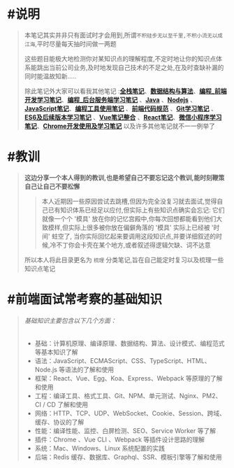 # #说明

>本笔记其实并非只有面试时才会用到,所谓`不积硅步无以至千里,不积小流无以成江海`,平时尽量每天抽时间做一两题
>
>这些题目能极大地检测你对某知识点的理解程度,不定时地让你的知识点体系能跳出当前公司业务,及时地发现自己技术的不足之处,在及时查缺补漏的同时能温故知新.....
>
>除此笔记外大家可以看我其他笔记 :**[全栈笔记](https://gitee.com/hongjilin/hongs-study-notes/tree/master)**、**[数据结构与算法](https://gitee.com/hongjilin/hongs-study-notes/tree/master/编程_算法及课程基础学习笔记/数据结构与算法)**、**[编程_前端开发学习笔记](https://gitee.com/hongjilin/hongs-study-notes/tree/master/编程_前端开发学习笔记)**、**[编程_后台服务端学习笔记](https://gitee.com/hongjilin/hongs-study-notes/tree/master/编程_后台服务端学习笔记)** 、**[Java](https://gitee.com/hongjilin/hongs-study-notes/tree/master/编程_后台服务端学习笔记/Java)** 、**[Nodejs](https://gitee.com/hongjilin/hongs-study-notes/tree/master/编程_后台服务端学习笔记/Nodejs)** 、**[JavaScript笔记](https://gitee.com/hongjilin/hongs-study-notes/tree/master/编程_前端开发学习笔记/HTML+CSS+JS基础笔记/JavaScript笔记)**、**[编程工具使用笔记](https://gitee.com/hongjilin/hongs-study-notes/tree/master/编程_前端开发学习笔记/A_前端工具使用笔记)** 、**[前端代码规范](https://gitee.com/hongjilin/hongs-study-notes/tree/master/编程_前端开发学习笔记/A_前端代码规范)** 、**[Git学习笔记](https://gitee.com/hongjilin/hongs-study-notes/tree/master/编程_前端开发学习笔记/Git学习笔记)** 、**[ES6及后续版本学习笔记](https://gitee.com/hongjilin/hongs-study-notes/tree/master/编程_前端开发学习笔记/ES6及后续版本学习笔记)** 、**[Vue笔记整合](https://gitee.com/hongjilin/hongs-study-notes/tree/master/编程_前端开发学习笔记/Vue笔记整合)** 、**[React笔记](https://gitee.com/hongjilin/hongs-study-notes/tree/master/编程_前端开发学习笔记/React笔记)**、**[微信小程序学习笔记](https://gitee.com/hongjilin/hongs-study-notes/tree/master/编程_前端开发学习笔记/微信小程序学习笔记)**、**[Chrome开发使用及学习笔记](https://gitee.com/hongjilin/hongs-study-notes/tree/master/编程_前端开发学习笔记/Chrome开发使用及学习笔记)** 以及许多其他笔记就不一一例举了

# #教训

>**这边分享一个本人得到的教训,也是希望自己不要忘记这个教训,能时刻鞭策自己让自己不要松懈**
>
>> 本人近期因一些原因尝试去跳槽,但因为完全没复习就去面试,觉得自己已有知识体系已经足以应付,但实际上有些知识点确实会忘记: 它们就像一个个 '模具' 放在你的记忆宫殿中,你每次回想都能看到他们大致模样,但实际上很多被你放在偏僻角落的 '模具' 实际上已经被 '时间' 蛀空了, 当你实际回忆起来要调用这段知识点,并要详细叙述的时候,冷不丁你会卡壳在某个地方,或者叙述得逻辑欠缺、词不达意
>
>所以本人将此目录更名为 `梳理` 分类笔记,旨在自己能定时复习以及梳理一些知识点笔记

# #前端面试常考察的基础知识

>###### 基础知识主要包含以下几个方面：
>
>- 基础：计算机原理、编译原理、数据结构、算法、设计模式、编程范式等基本知识了解
>- 语法：JavaScript、ECMAScript、CSS、TypeScript、HTML、Node.js 等语法的了解和使用
>- 框架：React、Vue、Egg、Koa、Express、Webpack 等原理的了解和使用
>- 工程：编译工具、格式工具、Git、NPM、单元测试、Nginx、PM2、CI / CD 了解和使用
>- 网络：HTTP、TCP、UDP、WebSocket、Cookie、Session、跨域、缓存、协议的了解
>- 性能：编译性能、监控、白屏检测、SEO、Service Worker 等了解
>- 插件：Chrome 、Vue CLI 、Webpack 等插件设计思路的理解
>- 系统：Mac、Windows、Linux 系统配置的实践
>- 后端：Redis 缓存、数据库、Graphql、SSR、模板引擎等了解和使用






















